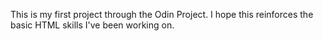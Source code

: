 This is my first project through the Odin Project. I hope this reinforces the basic HTML skills I've been working on.